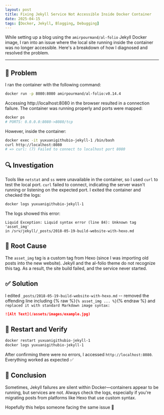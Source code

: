 ```yaml
---
layout: post
title: Fixing Jekyll Service Not Accessible Inside Docker Container
date: 2025-04-15
tags: [Docker, Jekyll, Blogging, Debugging]
---
```


While setting up a blog using the `amirpourmand/al-folio` Jekyll Docker image, I ran into an issue where the local site running inside the container was no longer accessible. Here's a breakdown of how I diagnosed and resolved the problem.

---

## 🧩 Problem

I ran the container with the following command:

```bash
docker run -p 8080:8080 amirpourmand/al-folio:v0.14.4
```

Accessing http://localhost:8080 in the browser resulted in a connection failure. The container was running properly and ports were mapped:

```bash
docker ps
# PORTS: 0.0.0.0:8080->8080/tcp
```

However, inside the container:

```bash
docker exec -it yuxuanigithubio-jekyll-1 /bin/bash
curl http://localhost:8080
# => curl: (7) Failed to connect to localhost port 8080
```
## 🔍 Investigation
Tools like `netstat` and `ss` were unavailable in the container, so I used `curl` to test the local port. `curl` failed to connect, indicating the server wasn't running or listening on the expected port. I exited the container and checked the logs:

```bash
docker logs yuxuanigithubio-jekyll-1
```
The logs showed this error:

```text
Liquid Exception: Liquid syntax error (line 84): Unknown tag 'asset_img'
in /srv/jekyll/_posts/2018-05-19-build-website-with-hexo.md
```

## 🎯 Root Cause
The `asset_img` tag is a custom tag from Hexo (since I was importing old posts into the new website). Jekyll and the al-folio theme do not recognize this tag. As a result, the site build failed, and the service never started.

## ✅ Solution
I edited `_posts/2018-05-19-build-website-with-hexo.md` -- removed the offending line including {% raw %}`{% asset_img ... %}`{% endraw %} and `replaced it with standard Markdown image syntax:`

```markdown
![Alt Text](/assets/images/example.jpg)
```
## 🔁 Restart and Verify
```bash
docker restart yuxuanigithubio-jekyll-1
docker logs yuxuanigithubio-jekyll-1
```
After confirming there were no errors, I accessed `http://localhost:8080`.
Everything worked as expected ✅

## 📝 Conclusion
Sometimes, Jekyll failures are silent within Docker—containers appear to be running, but services are not. Always check the logs, especially if you're migrating posts from platforms like Hexo that use custom syntax.

Hopefully this helps someone facing the same issue 🙌
